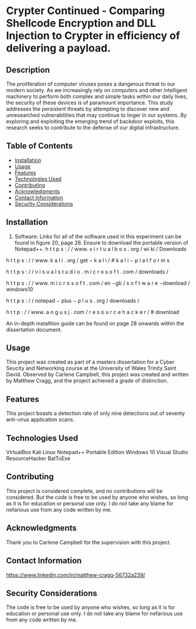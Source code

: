 # Crypter Continued - Comparing Shellcode Encryption and DLL Injection to Crypter in efficiency of delivering a payload.

## Description

The proliferation of computer viruses poses a dangerous threat to our modern society. As we increasingly rely on computers and other intelligent machinery to perform both complex and simple tasks within our daily lives, the security of these devices is of paramount importance. This study addresses the persistent threats by attempting to discover new and unresearched vulnerabilities that may continue to linger in our systems. By exploring and exploiting the emerging trend of backdoor exploits, this research seeks to contribute to the defense of our digital infrastructure.

## Table of Contents

- [Installation](#installation)
- [Usage](#usage)
- [Features](#features)
- [Technologies Used](#technologies-used)
- [Contributing](#contributing)
- [Acknowledgments](#acknowledgments)
- [Contact Information](#contact-information)
- [Security Considerations](#security-considerations)

## Installation

1) Software: Links for all of the software used in this experiment can be found in figure 20, page 28.
Ensure to download the portable version of Notepad++.
h t t p s : / / www. v i r t u a l b o x . org / wi ki / Downloads

h t t p s : / / www. k a l i . org / get − k a l i / # k a l i − p l a t f o r m s

h t t p s : / / v i s u a l s t u d i o . m i c r o s o f t . com / downloads /

h t t p s : / / www. m i c r o s o f t . com / en −gb / s o f t w a r e −download / windows10

h t t p s : / / notepad − plus − p l u s . org / downloads /

h t t p : / / www. a n g u s j . com / r e s o u r c e h a c k e r / # download


An in-depth installtion guide can be found on page 28 onwards within the dissertation document.

## Usage

This project was created as part of a masters dissertation for a Cyber Seucity and Networking course at the University of Wales Trinity Saint David. Observed by Carlene Campbell, this project was created and written by Matthew Cragg, and the project achieved a grade of
distinction. 
## Features

This project boasts a detection rate of only nine detections out of seventy anti-virus application scans.

## Technologies Used

VirtualBox
Kali Linux
Notepad++ Portable Edition
Windows 10
Visual Studio
ResourceHacker
BatToExe

## Contributing

This project is considered complete, and no contributions will be considered. But the code is free to be used by anyone who wishes, so long as it is for education or personal use only. I do not take any blame for nefarious use from any code written by me.

## Acknowledgments

Thank you to Carlene Campbell for the supervision with this project.

## Contact Information

https://www.linkedin.com/in/matthew-cragg-56732a239/

## Security Considerations

The code is free to be used by anyone who wishes, so long as it is for education or personal use only. I do not take any blame for nefarious use from any code written by me.

